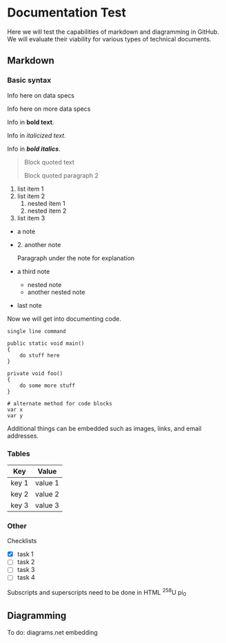 # Documentation Test
Here we will test the capabilities of markdown and diagramming in GitHub. We will evaluate their viability for various types of technical documents.

## Markdown

### Basic syntax

Info here on data specs

Info here on more data specs

Info in **bold text**.

Info in *italicized text*.

Info in ***bold italics***.

> Block quoted text
>
> Block quoted paragraph 2

1. list item 1
2. list item 2
    1. nested item 1
    2. nested item 2
3. list item 3

- a note
- 2\. another note

    Paragraph under the note for explanation

- a third note
    - nested note
    - another nested note
- last note

Now we will get into documenting code.

`single line command`

    public static void main()
    {
        do stuff here
    }

    private void foo()
    {
        do some more stuff
    }

```
# alternate method for code blocks
var x
var y
````

Additional things can be embedded such as images, links, and email addresses.

### Tables

| Key | Value |
|-----|-------|
| key 1 | value 1 |
| key 2 | value 2 |
| key 3 | value 3 |

### Other

Checklists

- [x] task 1
- [ ] task 2
- [ ] task 3
- [ ] task 4

Subscripts and superscripts need to be done in HTML <sup>258</sup>U pi<sub>0</sub>

## Diagramming

To do: diagrams.net embedding
